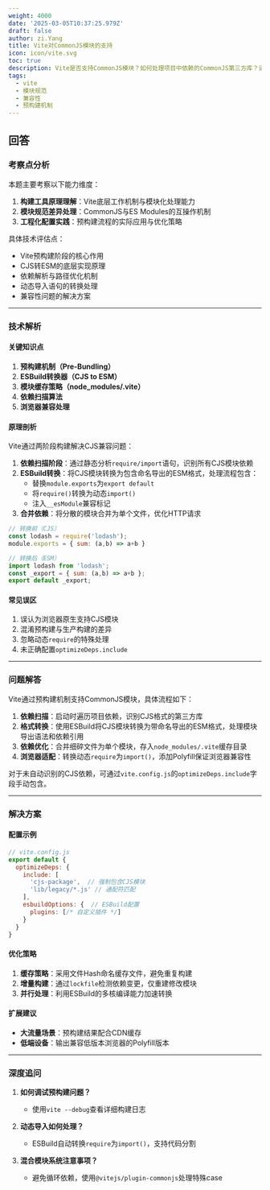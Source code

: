 ```yaml
---
weight: 4000
date: '2025-03-05T10:37:25.979Z'
draft: false
author: zi.Yang
title: Vite对CommonJS模块的支持
icon: icon/vite.svg
toc: true
description: Vite是否支持CommonJS模块？如何处理项目中依赖的CommonJS第三方库？请说明预构建阶段如何自动转换CJS到ESM格式？
tags:
  - vite
  - 模块规范
  - 兼容性
  - 预构建机制
---
```


## 回答

### 考察点分析

本题主要考察以下能力维度：

1. **构建工具原理理解**：Vite底层工作机制与模块化处理能力
2. **模块规范差异处理**：CommonJS与ES Modules的互操作机制
3. **工程化配置实践**：预构建流程的实际应用与优化策略

具体技术评估点：

- Vite预构建阶段的核心作用
- CJS转ESM的底层实现原理
- 依赖解析与路径优化机制
- 动态导入语句的转换处理
- 兼容性问题的解决方案

---

### 技术解析

#### 关键知识点

1. **预构建机制（Pre-Bundling）**
2. **ESBuild转换器（CJS to ESM）**
3. **模块缓存策略（node_modules/.vite）**
4. **依赖扫描算法**
5. **浏览器兼容处理**

#### 原理剖析

Vite通过两阶段构建解决CJS兼容问题：

1. **依赖扫描阶段**：通过静态分析`require/import`语句，识别所有CJS模块依赖
2. **ESBuild转换**：将CJS模块转换为包含命名导出的ESM格式，处理流程包含：
   - 替换`module.exports`为`export default`
   - 将`require()`转换为动态`import()`
   - 注入`__esModule`兼容标记
3. **合并依赖**：将分散的模块合并为单个文件，优化HTTP请求

```javascript
// 转换前（CJS）
const lodash = require('lodash');
module.exports = { sum: (a,b) => a+b }

// 转换后（ESM）
import lodash from 'lodash';
const _export = { sum: (a,b) => a+b };
export default _export;
```

#### 常见误区

1. 误认为浏览器原生支持CJS模块
2. 混淆预构建与生产构建的差异
3. 忽略动态`require`的特殊处理
4. 未正确配置`optimizeDeps.include`

---

### 问题解答

Vite通过预构建机制支持CommonJS模块，具体流程如下：

1. **依赖扫描**：启动时遍历项目依赖，识别CJS格式的第三方库
2. **格式转换**：使用ESBuild将CJS模块转换为带命名导出的ESM格式，处理模块导出语法和依赖引用
3. **依赖优化**：合并细碎文件为单个模块，存入`node_modules/.vite`缓存目录
4. **浏览器适配**：转换动态`require`为`import()`，添加Polyfill保证浏览器兼容性

对于未自动识别的CJS依赖，可通过`vite.config.js`的`optimizeDeps.include`字段手动包含。

---

### 解决方案

#### 配置示例

```javascript
// vite.config.js
export default {
  optimizeDeps: {
    include: [
      'cjs-package',  // 强制包含CJS模块
      'lib/legacy/*.js' // 通配符匹配
    ],
    esbuildOptions: {  // ESBuild配置
      plugins: [/* 自定义插件 */]
    }
  }
}
```

#### 优化策略

1. **缓存策略**：采用文件Hash命名缓存文件，避免重复构建
2. **增量构建**：通过`lockfile`检测依赖变更，仅重建修改模块
3. **并行处理**：利用ESBuild的多核编译能力加速转换

#### 扩展建议

- **大流量场景**：预构建结果配合CDN缓存
- **低端设备**：输出兼容低版本浏览器的Polyfill版本

---

### 深度追问

1. **如何调试预构建问题？**
   - 使用`vite --debug`查看详细构建日志

2. **动态导入如何处理？**
   - ESBuild自动转换`require`为`import()`，支持代码分割

3. **混合模块系统注意事项？**
   - 避免循环依赖，使用`@vitejs/plugin-commonjs`处理特殊case
